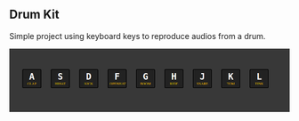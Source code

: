 ## Drum Kit

Simple project using keyboard keys to reproduce audios from a drum.

![Javacript 30 Challenge](../resources/01_drum_kit.png)